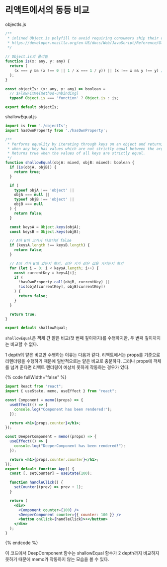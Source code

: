 # 리액트에서의 동등 비교

objectIs.js

```javascript
/**
 * inlined Object.is polyfill to avoid requiring consumers ship their own
 * https://developer.mozilla.org/en-US/docs/Web/JavaScript/Reference/Global_Objects/Object/is
 */
 
// Object.is의 폴리필
function is(x: any, y: any) {
  return (
    (x === y && (x !== 0 || 1 / x === 1 / y)) || (x !== x && y !== y) // eslint-disable-line no-self-compare
  );
}

const objectIs: (x: any, y: any) => boolean =
  // $FlowFixMe[method-unbinding]
  typeof Object.is === 'function' ? Object.is : is;

export default objectIs;
```

shallowEqual.js

```javascript
import is from './objectIs';
import hasOwnProperty from './hasOwnProperty';

/**
 * Performs equality by iterating through keys on an object and returning false
 * when any key has values which are not strictly equal between the arguments.
 * Returns true when the values of all keys are strictly equal.
 */
function shallowEqual(objA: mixed, objB: mixed): boolean {
  if (is(objA, objB)) {
    return true;
  }

  if (
    typeof objA !== 'object' ||
    objA === null ||
    typeof objB !== 'object' ||
    objB === null
  ) {
    return false;
  }

  const keysA = Object.keys(objA);
  const keysB = Object.keys(objB);

  // A와 B의 크기가 다르다면 false
  if (keysA.length !== keysB.length) {
    return false;
  }

  // A의 키가 B에 있는지 확인, 같은 키가 같은 값을 가지는지 확인
  for (let i = 0; i < keysA.length; i++) {
    const currentKey = keysA[i];
    if (
      !hasOwnProperty.call(objB, currentKey) ||
      !is(objA[currentKey], objB[currentKey])
    ) {
      return false;
    }
  }

  return true;
}

export default shallowEqual;
```

`shallowEqual`은 객체 간 얕은 비교(첫 번째 깊이까지)를 수행하지만, 두 번째 깊이까지는 비교할 수 없다.

1 depth의 얕은 비교만 수행하는 이유는 다음과 같다. 리액트에서는 props를 기준으로 리렌더링을 수행하기 때문에 일반적으로는 얕은 비교로 충분하다. 그러나 props에 객체를 넘겨 준다면 리액트 렌더링이 예상치 못하게 작동하는 경우가 있다.&#x20;

{% code fullWidth="false" %}
```jsx
import React from "react";
import { useState, memo, useEffect } from "react";

const Component = memo((props) => {
  useEffect(() => {
    console.log("Component has been rendered!");
  });

  return <h1>{props.counter}</h1>;
});

const DeeperComponent = memo((props) => {
  useEffect(() => {
    console.log("DeeperComponent has been rendered!");
  });

  return <h1>{props.counter.counter}</h1>;
});
export default function App() {
  const [, setCounter] = useState(100);

  function handleClick() {
    setCounter((prev) => prev + 1);
  }

  return (
    <div>
      <Component counter={100} />
      <DeeperComponent counter={{ counter: 100 }} />
      <button onClick={handleClick}>+</button>
    </div>
  );
}
```
{% endcode %}

이 코드에서 DeepComponent 함수는 shallowEqual 함수가 2 depth까지 비교하지 못하기 때문에 memo가 작동하지 않는 모습을 볼 수 있다.
